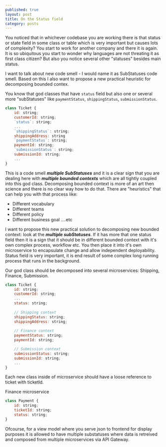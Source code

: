 ```yaml
---
published: true
layout: post
title: On the Status field
category: posts
---
```


You noticed that in whichever codebase you are working there is that status or state field in some class or table which is very important but causes lots of complexity? You start to work for another company and there it is again. It is so ubiquitous you start to wonder why languages are not threating it as first class citizen? But also you notice several other "statuses" besides main status. 

I want to talk about new code smell - I would name it as SubStatuses code smell. Based on this I also want to propose a new practical heuristic for decomposing bounded contex.

You know that god classes that have `status` field but also one or several more "subStatuses" like `paymentStatus`, `shippingStatus`, `submissionStatus`.


```js
class Ticket {
    id: string;
    customerId: string;
    `status`: string;
    ...
    `shippingStatus`: string;
    shippingAddress: string
    `paymentStatus`: string;
    paymentId: string;
    `submissionStatus`: string;
    submissionId: string;
    ...
}
```

This is a code smell ***multiple SubStatuses*** and it is a clear sign that you are dealing here with ***multiple bounded contexts*** which are all tightly coupled into this god class. Decomposing bounded context is more of an art then science and there is no clear way how to do that. There are "heuristics" that can help you with that process like:

- Different vocabulary
- Different teams
- Different policy
- Different business goal
....etc

I want to propose this new practical solution to decomposing new bounded context: look at the ***multiple subStatuses***. If it has more that one status field then it is a sign that it should be in different bounded context with it's own complex process, workflow etc. You then place it into it's own microservice to encapsulate change and allow independent deployability. Status field is very important, it is end result of some complex long running process that runs in the background.

Our god class should be decomposed into several microservices: Shipping, Finance, Submission.
```js
class Ticket {
    id: string;
    customerId: string;
    ...
    status: string;
    
    // Shipping context
    shippingStatus: string;
    shippingAddress: string;
    
    // Finance context
    paymentStatus: string;
    paymentId: string;

    // Submission context
    submissionStatus: string;
    submissionId: string;
    ...
}
```

Each new class inside of microservice should have a loose reference to ticket with ticketId.

Finance microservice
```js
class Payment {
    id: string;
    ticketId: string;
    status: string;
}
```

Ofcourse, for a view model where you serve json to frontend for display purposes it is allowed to have multiple substatuses where data is retreived and composed from multiple microservices via API Gateway.
